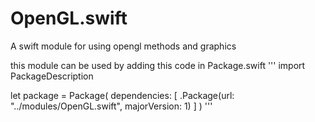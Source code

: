 # OpenGL.swift
A swift module for using opengl methods and graphics

this module can be used by adding this code in Package.swift
'''
import PackageDescription

let package = Package(
  dependencies: [
  .Package(url: "../modules/OpenGL.swift", majorVersion: 1)
  ]
)
'''
